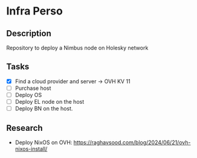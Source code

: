 # Infra Perso

## Description

Repository to deploy a Nimbus node on Holesky network

## Tasks

* [x] Find a cloud provider and server -> OVH KV 11
* [ ] Purchase host
* [ ] Deploy OS
* [ ] Deploy EL node on the host
* [ ] Deploy BN on the host.

## Research

* Deploy NixOS on OVH: https://raghavsood.com/blog/2024/06/21/ovh-nixos-install/
